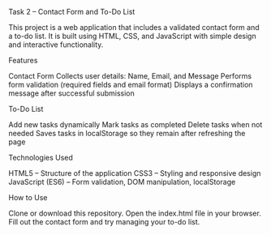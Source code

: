 Task 2 – Contact Form and To-Do List

This project is a web application that includes a validated contact form and a to-do list. It is built using HTML, CSS, and JavaScript with simple design and interactive functionality.

Features

Contact Form
Collects user details: Name, Email, and Message
Performs form validation (required fields and email format)
Displays a confirmation message after successful submission

To-Do List

Add new tasks dynamically
Mark tasks as completed
Delete tasks when not needed
Saves tasks in localStorage so they remain after refreshing the page

Technologies Used

HTML5 – Structure of the application
CSS3 – Styling and responsive design
JavaScript (ES6) – Form validation, DOM manipulation, localStorage

How to Use

Clone or download this repository.
Open the index.html file in your browser.
Fill out the contact form and try managing your to-do list.
